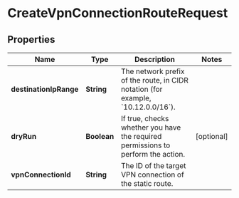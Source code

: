 

# CreateVpnConnectionRouteRequest


## Properties

| Name | Type | Description | Notes |
|------------ | ------------- | ------------- | -------------|
|**destinationIpRange** | **String** | The network prefix of the route, in CIDR notation (for example, &#x60;10.12.0.0/16&#x60;). |  |
|**dryRun** | **Boolean** | If true, checks whether you have the required permissions to perform the action. |  [optional] |
|**vpnConnectionId** | **String** | The ID of the target VPN connection of the static route. |  |



